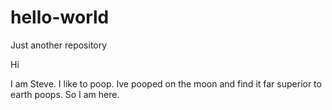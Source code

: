 # hello-world
Just another repository

Hi

I am Steve. I like to poop.
Ive pooped on the moon and find it far superior to earth poops.
So I am here.
